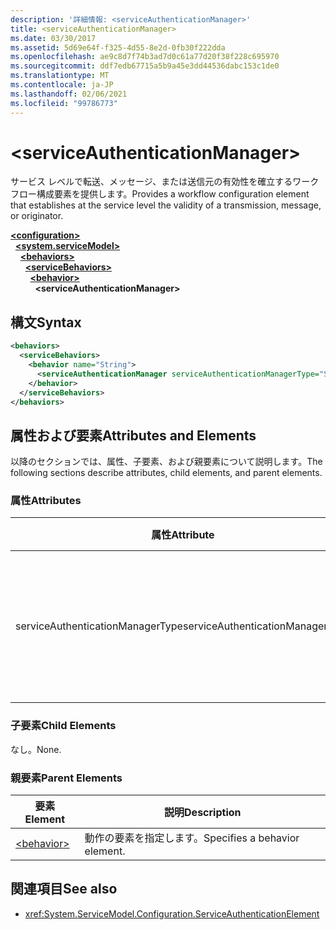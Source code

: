 ```yaml
---
description: '詳細情報: <serviceAuthenticationManager>'
title: <serviceAuthenticationManager>
ms.date: 03/30/2017
ms.assetid: 5d69e64f-f325-4d55-8e2d-0fb30f222dda
ms.openlocfilehash: ae9c8d7f74b3ad7d0c61a77d20f38f228c695970
ms.sourcegitcommit: ddf7edb67715a5b9a45e3dd44536dabc153c1de0
ms.translationtype: MT
ms.contentlocale: ja-JP
ms.lasthandoff: 02/06/2021
ms.locfileid: "99786773"
---
```

# \<serviceAuthenticationManager>

<span data-ttu-id="6f15b-102">サービス レベルで転送、メッセージ、または送信元の有効性を確立するワークフロー構成要素を提供します。</span><span class="sxs-lookup"><span data-stu-id="6f15b-102">Provides a workflow configuration element that establishes at the service level the validity of a transmission, message, or originator.</span></span>  
  
[**\<configuration>**](../configuration-element.md)\
&nbsp;&nbsp;[**\<system.serviceModel>**](system-servicemodel.md)\
&nbsp;&nbsp;&nbsp;&nbsp;[**\<behaviors>**](behaviors.md)\
&nbsp;&nbsp;&nbsp;&nbsp;&nbsp;&nbsp;[**\<serviceBehaviors>**](servicebehaviors.md)\
&nbsp;&nbsp;&nbsp;&nbsp;&nbsp;&nbsp;&nbsp;&nbsp;[**\<behavior>**](behavior-of-servicebehaviors.md)\
&nbsp;&nbsp;&nbsp;&nbsp;&nbsp;&nbsp;&nbsp;&nbsp;&nbsp;&nbsp;**\<serviceAuthenticationManager>**  
  
## <a name="syntax"></a><span data-ttu-id="6f15b-103">構文</span><span class="sxs-lookup"><span data-stu-id="6f15b-103">Syntax</span></span>  
  
```xml  
<behaviors>
  <serviceBehaviors>
    <behavior name="String">
      <serviceAuthenticationManager serviceAuthenticationManagerType="String" />
    </behavior>
  </serviceBehaviors>
</behaviors>
```  
  
## <a name="attributes-and-elements"></a><span data-ttu-id="6f15b-104">属性および要素</span><span class="sxs-lookup"><span data-stu-id="6f15b-104">Attributes and Elements</span></span>  

 <span data-ttu-id="6f15b-105">以降のセクションでは、属性、子要素、および親要素について説明します。</span><span class="sxs-lookup"><span data-stu-id="6f15b-105">The following sections describe attributes, child elements, and parent elements.</span></span>  
  
### <a name="attributes"></a><span data-ttu-id="6f15b-106">属性</span><span class="sxs-lookup"><span data-stu-id="6f15b-106">Attributes</span></span>  
  
|<span data-ttu-id="6f15b-107">属性</span><span class="sxs-lookup"><span data-stu-id="6f15b-107">Attribute</span></span>|<span data-ttu-id="6f15b-108">説明</span><span class="sxs-lookup"><span data-stu-id="6f15b-108">Description</span></span>|  
|---------------|-----------------|  
|<span data-ttu-id="6f15b-109">serviceAuthenticationManagerType</span><span class="sxs-lookup"><span data-stu-id="6f15b-109">serviceAuthenticationManagerType</span></span>|<span data-ttu-id="6f15b-110">現在の動作の認証ポリシーの種類を指定する文字列。</span><span class="sxs-lookup"><span data-stu-id="6f15b-110">A string that specifies the type of the authentication policy for the current behavior.</span></span>|  
  
### <a name="child-elements"></a><span data-ttu-id="6f15b-111">子要素</span><span class="sxs-lookup"><span data-stu-id="6f15b-111">Child Elements</span></span>  

 <span data-ttu-id="6f15b-112">なし。</span><span class="sxs-lookup"><span data-stu-id="6f15b-112">None.</span></span>  
  
### <a name="parent-elements"></a><span data-ttu-id="6f15b-113">親要素</span><span class="sxs-lookup"><span data-stu-id="6f15b-113">Parent Elements</span></span>  
  
|<span data-ttu-id="6f15b-114">要素</span><span class="sxs-lookup"><span data-stu-id="6f15b-114">Element</span></span>|<span data-ttu-id="6f15b-115">説明</span><span class="sxs-lookup"><span data-stu-id="6f15b-115">Description</span></span>|  
|-------------|-----------------|  
|[\<behavior>](behavior-of-endpointbehaviors.md)|<span data-ttu-id="6f15b-116">動作の要素を指定します。</span><span class="sxs-lookup"><span data-stu-id="6f15b-116">Specifies a behavior element.</span></span>|  
  
## <a name="see-also"></a><span data-ttu-id="6f15b-117">関連項目</span><span class="sxs-lookup"><span data-stu-id="6f15b-117">See also</span></span>

- <xref:System.ServiceModel.Configuration.ServiceAuthenticationElement>
